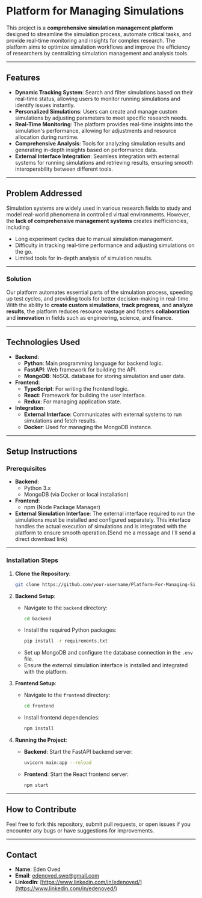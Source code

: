 
# **Platform for Managing Simulations**

This project is a **comprehensive simulation management platform** designed to streamline the simulation process, automate critical tasks, and provide real-time monitoring and insights for complex research. The platform aims to optimize simulation workflows and improve the efficiency of researchers by centralizing simulation management and analysis tools.

---

## **Features**

- **Dynamic Tracking System**: Search and filter simulations based on their real-time status, allowing users to monitor running simulations and identify issues instantly.
- **Personalized Simulations**: Users can create and manage custom simulations by adjusting parameters to meet specific research needs.
- **Real-Time Monitoring**: The platform provides real-time insights into the simulation's performance, allowing for adjustments and resource allocation during runtime.
- **Comprehensive Analysis**: Tools for analyzing simulation results and generating in-depth insights based on performance data.
- **External Interface Integration**: Seamless integration with external systems for running simulations and retrieving results, ensuring smooth interoperability between different tools.

---

## **Problem Addressed**

Simulation systems are widely used in various research fields to study and model real-world phenomena in controlled virtual environments. However, the **lack of comprehensive management systems** creates inefficiencies, including:
- Long experiment cycles due to manual simulation management.
- Difficulty in tracking real-time performance and adjusting simulations on the go.
- Limited tools for in-depth analysis of simulation results.

---

### **Solution**

Our platform automates essential parts of the simulation process, speeding up test cycles, and providing tools for better decision-making in real-time. With the ability to **create custom simulations**, **track progress**, and **analyze results**, the platform reduces resource wastage and fosters **collaboration** and **innovation** in fields such as engineering, science, and finance.

---

## **Technologies Used**

- **Backend**:
  - **Python**: Main programming language for backend logic.
  - **FastAPI**: Web framework for building the API.
  - **MongoDB**: NoSQL database for storing simulation and user data.
- **Frontend**:
  - **TypeScript**: For writing the frontend logic.
  - **React**: Framework for building the user interface.
  - **Redux**: For managing application state.
- **Integration**:
  - **External Interface**: Communicates with external systems to run simulations and fetch results.
  - **Docker**: Used for managing the MongoDB instance.

---

## **Setup Instructions**

### **Prerequisites**
- **Backend**: 
  - Python 3.x
  - MongoDB (via Docker or local installation)
- **Frontend**: 
  - npm (Node Package Manager)
- **External Simulation Interface**: The external interface required to run the simulations must be installed and configured separately. This interface handles the actual execution of simulations and is integrated with the platform to ensure smooth operation.(Send me a message and I'll send a direct download link)

---

### **Installation Steps**

1. **Clone the Repository**:
   ```bash
   git clone https://github.com/your-username/Platform-For-Managing-Simulation.git
   ```

2. **Backend Setup**:
   - Navigate to the `backend` directory:
     ```bash
     cd backend
     ```
   - Install the required Python packages:
     ```bash
     pip install -r requirements.txt
     ```
   - Set up MongoDB and configure the database connection in the `.env` file.
   - Ensure the external simulation interface is installed and integrated with the platform.

3. **Frontend Setup**:
   - Navigate to the `frontend` directory:
     ```bash
     cd frontend
     ```
   - Install frontend dependencies:
     ```bash
     npm install
     ```

4. **Running the Project**:
   - **Backend**: Start the FastAPI backend server:
     ```bash
     uvicorn main:app --reload
     ```
   - **Frontend**: Start the React frontend server:
     ```bash
     npm start
     ```

---

## **How to Contribute**

Feel free to fork this repository, submit pull requests, or open issues if you encounter any bugs or have suggestions for improvements.

---

## **Contact**

- **Name**: Eden Oved
- **Email**: edenoved.swe@gmail.com
- **LinkedIn**: [https://www.linkedin.com/in/edenoved/](https://www.linkedin.com/in/edenoved/)

